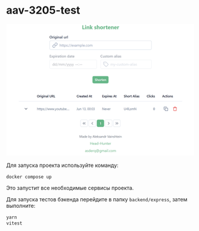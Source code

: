 # aav-3205-test
![alt text](image.png)

Для запуска проекта используйте команду:

```
docker compose up
```

Это запустит все необходимые сервисы проекта.

Для запуска тестов бэкенда перейдите в папку `backend/express`, затем выполните:

```
yarn
vitest
```


